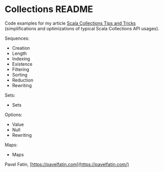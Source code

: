 Collections README
==================

Code examples for my article [Scala Collections Tips and Tricks](https://pavelfatin.com/scala-collections-tips-and-tricks/) (simplifications and optimizations of typical Scala Collections API usages).


Sequences:

* Creation
* Length
* Indexing
* Existence
* Filtering
* Sorting
* Reduction
* Rewriting

Sets:

* Sets

Options:
* Value
* Null
* Rewriting

Maps:

* Maps


Pavel Fatin, [https://pavelfatin.com](https://pavelfatin.com/)